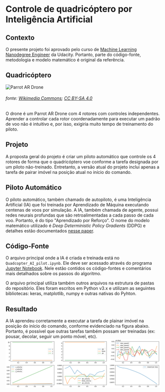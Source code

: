 # Controle de quadricóptero por Inteligência Artificial


## Contexto
O presente projeto foi aprovado pelo curso de [Machine Learning Nanodegree Engineer](https://br.udacity.com/course/machine-learning-engineer-nanodegree--nd009) da Udacity. Portanto, parte do código-fonte, metodologia e modelo matemático é original da referência.

## Quadricóptero
![Parrot AR Drone](https://s3.amazonaws.com/video.udacity-data.com/topher/2017/October/59d7c61e_parrot-ar-drone/parrot-ar-drone.jpg)
###### fonte: [Wikimedia Commons](https://commons.wikimedia.org/wiki/File:81RNYV29HCL._SL1500_%281/%29.jpg); [CC BY-SA 4.0](https://creativecommons.org/licenses/by-sa/4.0/)

O drone é um Parrot AR Drone com 4 rotores com controles independentes. Aprender a controlar cada rotor coordenadamente para executar um padrão de voo não é intuitivo e, por isso, exigiria muito tempo de treinamento do piloto.

## Projeto
A proposta geral do projeto é criar um piloto automático que controle os 4 rotores de forma que o quadricóptero voe conforme a tarefa designada por um piloto não-treinado. Entretanto, a versão atual do projeto inclui apenas a tarefa de pairar imóvel na posição atual no início do comando.

## Piloto Automático
O piloto automático, também chamado de autopiloto, é uma Inteligência Artificial (IA) que foi treinada por Aprendizado de Máquina executando centenas de voos por simulação. A IA, também chamada de agente, possui redes neurais profundas que são retroalimentadas a cada passo de cada voo. Portanto, é do tipo "Aprendizado por Reforço". O nome do modelo matemático utilizado é *Deep Deterministic Policy Gradients* (DDPG) e detalhes estão documentados [nesse paper](https://arxiv.org/abs/1509.02971).

## Código-Fonte
O arquivo principal onde a IA é criada e treinada está no `Quadcopter_AI_pilot.ipynb`. Ele deve ser acessado através do programa [Jupyter Notebook](http://jupyter.org/). Nele estão contidos os código-fontes e comentários mais detalhados sobre os passos do algoritmo.

O arquivo principal utiliza também outros arquivos na estrutura de pastas do repositório. Eles foram escritos em Python v3.x e utilizam as seguintes bibliotecas: keras, matplotlib, numpy e outras nativas do Pyhton.

## Resultado
A IA aprendeu corretamente a executar a tarefa de plainar imóvel na posição do início do comando, conforme evidenciado na figura abaixo. Portanto, é possível que outras tarefas também possam ser treinadas (ex: pousar, decolar, seguir um ponto móvel, etc).
![Melhor Voo](https://github.com/diogodutra/quad_AI/blob/master/best_flight.png)
